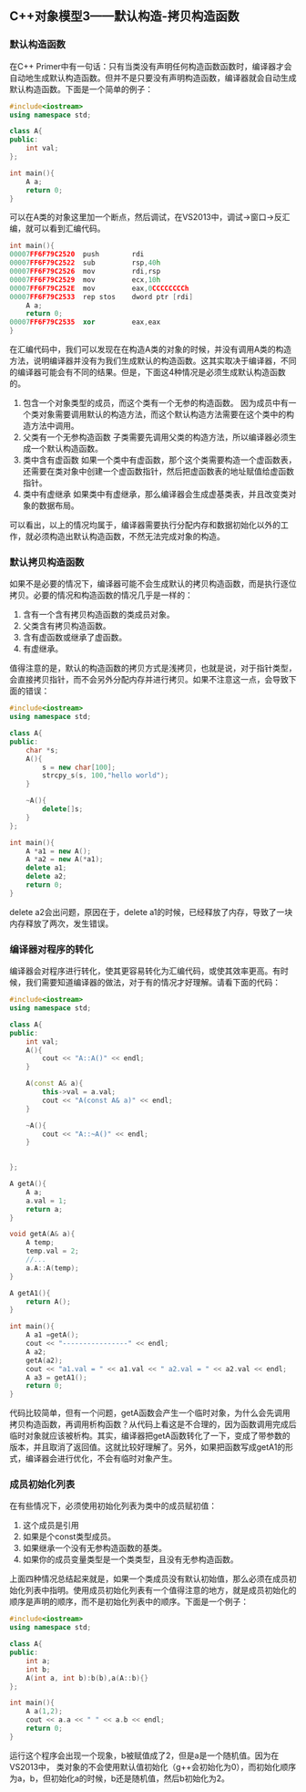 ## C++对象模型3——默认构造-拷贝构造函数

### 默认构造函数

在C++ Primer中有一句话：只有当类没有声明任何构造函数函数时，编译器才会自动地生成默认构造函数。但并不是只要没有声明构造函数，编译器就会自动生成默认构造函数。下面是一个简单的例子：

```cpp
#include<iostream>
using namespace std;

class A{
public:
    int val;
};

int main(){
    A a;
    return 0;
}
```

可以在A类的对象这里加一个断点，然后调试，在VS2013中，调试->窗口->反汇编，就可以看到汇编代码。

```cpp
int main(){
00007FF6F79C2520  push        rdi  
00007FF6F79C2522  sub         rsp,40h  
00007FF6F79C2526  mov         rdi,rsp  
00007FF6F79C2529  mov         ecx,10h  
00007FF6F79C252E  mov         eax,0CCCCCCCCh  
00007FF6F79C2533  rep stos    dword ptr [rdi]  
    A a;
    return 0;
00007FF6F79C2535  xor         eax,eax  
}
```

在汇编代码中，我们可以发现在在构造A类的对象的时候，并没有调用A类的构造方法，说明编译器并没有为我们生成默认的构造函数。这其实取决于编译器，不同的编译器可能会有不同的结果。但是，下面这4种情况是必须生成默认构造函数的。

1. 包含一个对象类型的成员，而这个类有一个无参的构造函数。
因为成员中有一个类对象需要调用默认的构造方法，而这个默认构造方法需要在这个类中的构造方法中调用。
2. 父类有一个无参构造函数
子类需要先调用父类的构造方法，所以编译器必须生成一个默认构造函数。
3. 类中含有虚函数
如果一个类中有虚函数，那个这个类需要构造一个虚函数表，还需要在类对象中创建一个虚函数指针，然后把虚函数表的地址赋值给虚函数指针。
4. 类中有虚继承
如果类中有虚继承，那么编译器会生成虚基类表，并且改变类对象的数据布局。

可以看出，以上的情况均属于，编译器需要执行分配内存和数据初始化以外的工作，就必须构造出默认构造函数，不然无法完成对象的构造。

### 默认拷贝构造函数

如果不是必要的情况下，编译器可能不会生成默认的拷贝构造函数，而是执行逐位拷贝。必要的情况和构造函数的情况几乎是一样的：

1. 含有一个含有拷贝构造函数的类成员对象。
2. 父类含有拷贝构造函数。
3. 含有虚函数或继承了虚函数。
4. 有虚继承。

值得注意的是，默认的构造函数的拷贝方式是浅拷贝，也就是说，对于指针类型，会直接拷贝指针，而不会另外分配内存并进行拷贝。如果不注意这一点，会导致下面的错误：

```cpp
#include<iostream>
using namespace std;

class A{
public:
    char *s;
    A(){
        s = new char[100];
        strcpy_s(s, 100,"hello world");
    }

    ~A(){
        delete[]s;
    }
};

int main(){
    A *a1 = new A();
    A *a2 = new A(*a1);
    delete a1;
    delete a2;
    return 0;
}
```

delete a2会出问题，原因在于，delete a1的时候，已经释放了内存，导致了一块内存释放了两次，发生错误。

### 编译器对程序的转化

编译器会对程序进行转化，使其更容易转化为汇编代码，或使其效率更高。有时候，我们需要知道编译器的做法，对于有的情况才好理解。请看下面的代码：

```cpp
#include<iostream>
using namespace std;

class A{
public:
    int val;
    A(){
        cout << "A::A()" << endl;
    }

    A(const A& a){
        this->val = a.val;
        cout << "A(const A& a)" << endl;
    }

    ~A(){
        cout << "A::~A()" << endl;
    }

    
};

A getA(){
    A a;
    a.val = 1;
    return a;
}

void getA(A& a){
    A temp;
    temp.val = 2;
    //...
    a.A::A(temp);
}

A getA1(){
    return A();
}

int main(){
    A a1 =getA();
    cout << "----------------" << endl;
    A a2;
    getA(a2);
    cout << "a1.val = " << a1.val << " a2.val = " << a2.val << endl;
    A a3 = getA1();
    return 0;
}
```

代码比较简单，但有一个问题，getA函数会产生一个临时对象，为什么会先调用拷贝构造函数，再调用析构函数？从代码上看这是不合理的，因为函数调用完成后临时对象就应该被析构。其实，编译器把getA函数转化了一下，变成了带参数的版本，并且取消了返回值。这就比较好理解了。另外，如果把函数写成getA1的形式，编译器会进行优化，不会有临时对象产生。

### 成员初始化列表

在有些情况下，必须使用初始化列表为类中的成员赋初值：

1. 这个成员是引用
2. 如果是个const类型成员。
3. 如果继承一个没有无参构造函数的基类。
4. 如果你的成员变量类型是一个类类型，且没有无参构造函数。

上面四种情况总结起来就是，如果一个类成员没有默认初始值，那么必须在成员初始化列表中指明。使用成员初始化列表有一个值得注意的地方，就是成员初始化的顺序是声明的顺序，而不是初始化列表中的顺序。下面是一个例子：

```cpp
#include<iostream>
using namespace std;

class A{
public:
    int a;
    int b;
    A(int a, int b):b(b),a(A::b){}
};

int main(){
    A a(1,2);
    cout << a.a << " " << a.b << endl;
    return 0;
}
```

运行这个程序会出现一个现象，b被赋值成了2，但是a是一个随机值。因为在VS2013中， 类对象的不会使用默认值初始化（g++会初始化为0），而初始化顺序为a，b，但初始化a的时候，b还是随机值，然后b初始化为2。



